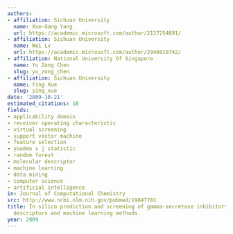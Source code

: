 ```yaml
---
authors:
- affiliation: Sichuan University
  name: Xue-Gang Yang
  url: https://academic.microsoft.com/author/2127254891/
- affiliation: Sichuan University
  name: Wei Lv
  url: https://academic.microsoft.com/author/2946010742/
- affiliation: National University Of Singapore
  name: Yu Zong Chen
  slug: yu_zong_chen
- affiliation: Sichuan University
  name: Ying Xue
  slug: ying_xue
date: '2009-10-21'
estimated_citations: 18
fields:
- applicability domain
- receiver operating characteristic
- virtual screening
- support vector machine
- feature selection
- youden s j statistic
- random forest
- molecular descriptor
- machine learning
- data mining
- computer science
- artificial intelligence
in: Journal of Computational Chemistry
src: http://www.ncbi.nlm.nih.gov/pubmed/19847781
title: In silico prediction and screening of gamma-secretase inhibitors by molecular
  descriptors and machine learning methods.
year: 2009
---
```

